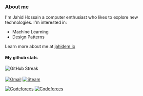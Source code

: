 ### About me
I'm Jahid Hossain a computer enthusiast who likes to explore new technologies. I'm interested in:
 - Machine Learning
 - Design Patterns

Learn more about me at [jahidem.io](https://jahidem.github.io/)
#### My github stats

 ![GitHub Streak](https://github-readme-streak-stats.herokuapp.com?user=jahidem&theme=tokyonight-duo&hide_border=true&mode=weekly)
 
####
[![Gmail](https://img.shields.io/badge/Gmail-D14836?style=for-the-badge&logo=gmail&logoColor=white)](mailto:jahid.hossain.e99@gmail.com)
[![Steam](https://img.shields.io/badge/Steam-1b2838?style=for-the-badge&logo=steam&logoColor=white)](https://steamcommunity.com/profiles/76561199063427908)

[![Codeforces](https://badges.joonhyung.xyz/codeforces/jahidem.svg)](https://codeforces.com/profile/jahidem)
[![Codeforces](https://badges.joonhyung.xyz/atcoder/Dihaj.svg?left_color=lightgray)](https://atcoder.jp/users/Dihaj)
